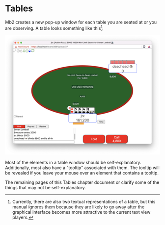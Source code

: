 # Tables

Mb2 creates a new pop-up window for each table you are seated at or you
are observing. A table looks something like this[^1]:

![Table](./table.png "Table")

Most of the elements in a table window should be self-explanatory.
Additionally, most also have a "tooltip" associated with them.  The
tooltip will be revealed if you leave your mouse over an element
that contains a tooltip.

The remaining pages of this Tables chapter document or clarify some of
the things that may not be self-explanatory.

[^1]: Currently, there are also two textual representations of a table,
but this manual ignores them because they are likely to go away after
the graphical interface becomes more attractive to the current text view
players.
